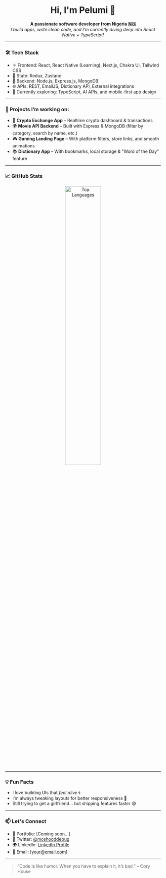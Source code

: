 <h1 align="center">Hi, I'm Pelumi 👋</h1>

<p align="center">
  <b>A passionate software developer from Nigeria 🇳🇬</b><br />
  <i>I build apps, write clean code, and I'm currently diving deep into React Native + TypeScript!</i>
</p>

---

### 🛠️ Tech Stack
- ⚛️ Frontend: React, React Native (Learning), Next.js, Chakra UI, Tailwind CSS
- 🧠 State: Redux, Zustand
- 🔧 Backend: Node.js, Express.js, MongoDB
- 🌐 APIs: REST, EmailJS, Dictionary API, External integrations
- 🧪 Currently exploring: TypeScript, AI APIs, and mobile-first app design

---

### 🚀 Projects I’m working on:
- 📱 **Crypto Exchange App** – Realtime crypto dashboard & transactions
- 🌍 **Movie API Backend** – Built with Express & MongoDB (filter by category, search by name, etc.)
- 🎮 **Gaming Landing Page** – With platform filters, store links, and smooth animations
- 📚 **Dictionary App** – With bookmarks, local storage & "Word of the Day" feature

---

### 📈 GitHub Stats

<p align="center">
  <img src="https://github-readme-stats.vercel.app/api/top-langs/?username=moshood-debug&layout=compact&theme=radical" alt="Top Languages" width="48%"/>
</p>

---

### 💡 Fun Facts
- I love building UIs that *feel alive* 🌀
- I’m always tweaking layouts for better responsiveness 📱
- Still trying to get a girlfriend... but shipping features faster 😅

---

### 📫 Let's Connect

- 💼 Portfolio: [Coming soon...]
- 💬 Twitter: [@moshooddebug](https://twitter.com/moshooddebug)
- 🌍 LinkedIn: [LinkedIn Profile](https://www.linkedin.com/in/your-link)
- 💌 Email: [your@email.com]

---

> “Code is like humor. When you have to explain it, it’s bad.” – Cory House

